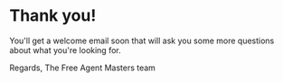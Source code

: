 # Thank you!
	
You'll get a welcome email soon that will ask you some more questions about what you're looking for.

Regards,
The Free Agent Masters team
